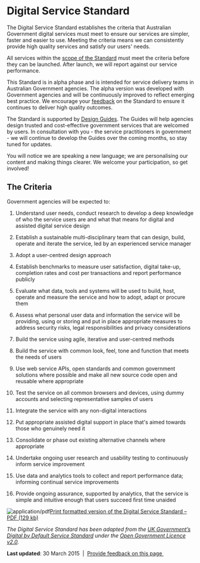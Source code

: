 Digital Service Standard
========================

The Digital Service Standard establishes the criteria that Australian Government digital services must meet to ensure our services are simpler, faster and easier to use. Meeting the criteria means we can consistently provide high quality services and satisfy our users' needs.

All services within the [scope of the Standard](856.html) must meet the criteria before they can be launched. After launch, we will report against our service performance.

This Standard is in alpha phase and is intended for service delivery teams in Australian Government agencies. The alpha version was developed with Government agencies and will be continuously improved to reflect emerging best practice. We encourage your [feedback](../feedback-design-guidance%3Furl_from=standardpage.html) on the Standard to ensure it continues to deliver high quality outcomes.

The Standard is supported by [Design Guides](../design-guides.html). The Guides will help agencies design trusted and cost-effective government services that are welcomed by users. In consultation with you - the service practitioners in government - we will continue to develop the Guides over the coming months, so stay tuned for updates.

You will notice we are speaking a new language; we are personalising our content and making things clearer. We welcome your participation, so get involved!  

The Criteria
------------

Government agencies will be expected to:

1.  Understand user needs, conduct research to develop a deep knowledge of who the service users are and what that means for digital and assisted digital service design​

2.  Establish a sustainable multi-disciplinary team that can design, build, operate and iterate the service, led by an experienced service manager​

3.  Adopt a user-centred design approach​

4.  Establish benchmarks to measure user satisfaction, digital take-up, completion rates and cost per transactions and report performance publicly​

5.  Evaluate what data, tools and systems will be used to build, host, operate and measure the service and how to adopt, adapt or procure them

6.  Assess what personal user data and information the service will be providing, using or storing and put in place appropriate measures to address security risks, legal responsibilities and privacy considerations​

7.  Build the service using agile, iterative and user-centred methods

8.  Build the service with common look, feel, tone and function that meets the needs of users​

9.  Use web service APIs, open standards and common government solutions where possible and make all new source code open and reusable where appropriate

10. Test the service on all common browsers and devices, using dummy accounts and selecting representative samples of users

11. Integrate the service with any non-digital interactions​

12. Put appropriate assisted digital support in place that's aimed towards those who genuinely need it

13. Consolidate or phase out existing alternative channels where appropriate​

14. Undertake ongoing user research and usability testing to continuously inform service improvement​

15. Use data and analytics tools to collect and report performance data; informing continual service improvements​

16. Provide ongoing assurance, supported by analytics, that the service is simple and intuitive enough that users succeed first time unaided​

![](https://www.dto.gov.au/modules/file/icons/application-pdf.png "application/pdf")[Print formatted version of the Digital Service Standard – PDF (129 kb)](../sites/g/files/net466/f/Digital%20Service%20Standard%20-%20Print%20Version%202015-08-10%20-%20edit.pdf%3Fv=1439183520)

*The Digital Service Standard has been adapted from the [UK Government’s Digital by Default Service Standard](https://www.gov.uk/service-manual/digital-by-default-26-points) under the [Open Government Licence v2.0](http://www.nationalarchives.gov.uk/doc/open-government-licence/version/2/).*

**Last updated**: 30 March 2015  |  [Provide feedback on this page ](../feedback%3Furl_from=DigitalServiceStandardCriteria.html)

